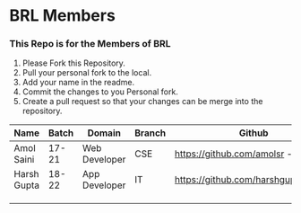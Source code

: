 # BRL Members
### This Repo is for the Members of BRL

1. Please Fork this Repository.
2. Pull your personal fork to the local.
3. Add your name in the readme.
4. Commit the changes to you Personal fork.
3. Create a pull request so that your changes can be merge into the repository.

| Name       | Batch | Domain        | Branch | Github                             |
|------------|-------|---------------|--------|------------------------------------|
| Amol Saini | 17-21 | Web Developer | CSE    | https://github.com/amolsr -        |
| Harsh Gupta| 18-22 | App Developer | IT     | https://github.com/harshgupta80700 |
|            |       |               |        |                                    |
|            |       |               |        |                                    |
|            |       |               |        |                                    |


